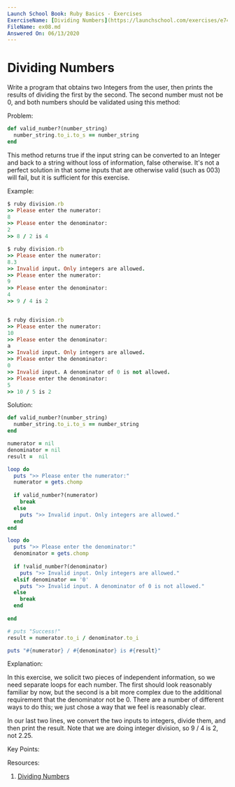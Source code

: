```yaml
---
Launch School Book: Ruby Basics - Exercises
ExerciseName: [Dividing Numbers](https://launchschool.com/exercises/e740a355)
FileName: ex08.md
Answered On: 06/13/2020
---
```


# Dividing Numbers
Write a program that obtains two Integers from the user, then prints the results 
of dividing the first by the second. The second number must not be 0, and both 
numbers should be validated using this method:

Problem:
```ruby
def valid_number?(number_string)
  number_string.to_i.to_s == number_string
end
```

This method returns true if the input string can be converted to an Integer and 
back to a string without loss of information, false otherwise. It's not a perfect 
solution in that some inputs that are otherwise valid (such as 003) will fail, 
but it is sufficient for this exercise.

Example:
```ruby
$ ruby division.rb
>> Please enter the numerator:
8
>> Please enter the denominator:
2
>> 8 / 2 is 4

$ ruby division.rb
>> Please enter the numerator:
8.3
>> Invalid input. Only integers are allowed.
>> Please enter the numerator:
9
>> Please enter the denominator:
4
>> 9 / 4 is 2


$ ruby division.rb
>> Please enter the numerator:
10
>> Please enter the denominator:
a
>> Invalid input. Only integers are allowed.
>> Please enter the denominator:
0
>> Invalid input. A denominator of 0 is not allowed.
>> Please enter the denominator:
5
>> 10 / 5 is 2
```

Solution:
```ruby
def valid_number?(number_string)
  number_string.to_i.to_s == number_string
end

numerator = nil
denominator = nil
result =  nil

loop do
  puts ">> Please enter the numerator:"
  numerator = gets.chomp  
  
  if valid_number?(numerator)
    break
  else
    puts ">> Invalid input. Only integers are allowed."
  end
end

loop do
  puts ">> Please enter the denominator:"
  denominator = gets.chomp
  
  if !valid_number?(denominator)
    puts ">> Invalid input. Only integers are allowed."
  elsif denominator == '0' 
    puts ">> Invalid input. A denominator of 0 is not allowed."
  else
    break
  end 
  
end

# puts "Success!"
result = numerator.to_i / denominator.to_i

puts "#{numerator} / #{denominator} is #{result}"
```

Explanation: 

In this exercise, we solicit two pieces of independent information, so we need 
separate loops for each number. The first should look reasonably familiar by now, 
but the second is a bit more complex due to the additional requirement that the 
denominator not be 0. There are a number of different ways to do this; we just 
chose a way that we feel is reasonably clear.

In our last two lines, we convert the two inputs to integers, divide them, and 
then print the result. Note that we are doing integer division, so 9 / 4 is 2, 
not 2.25.

Key Points:


Resources:
1. [Dividing Numbers](https://launchschool.com/exercises/e740a355)